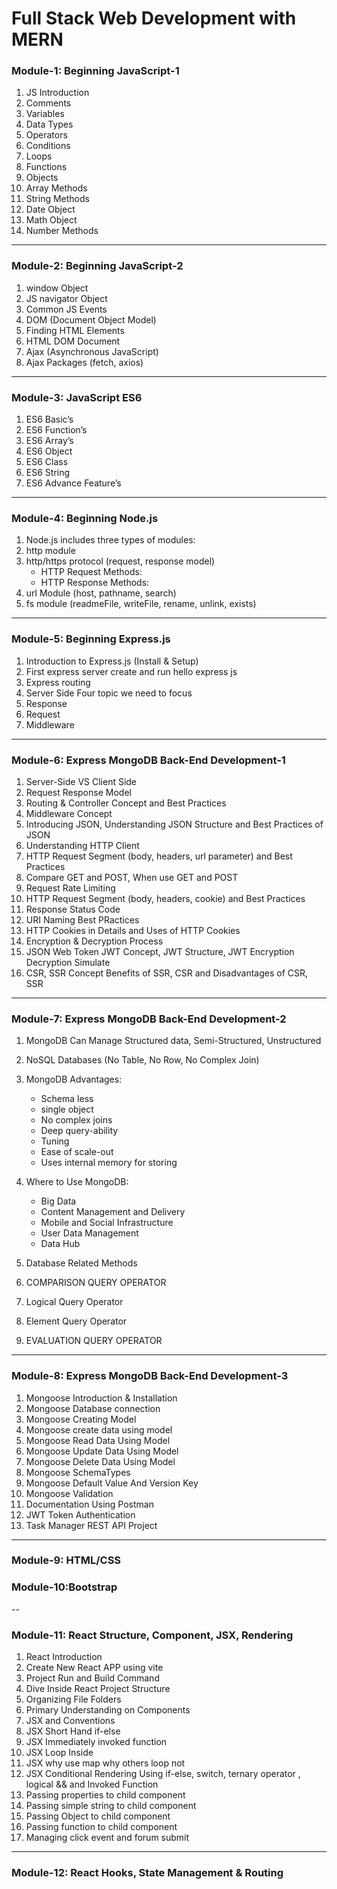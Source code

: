 # Full Stack Web Development with MERN

### Module-1: Beginning JavaScript-1

1. JS Introduction
1. Comments
1. Variables
1. Data Types
1. Operators
1. Conditions
1. Loops
1. Functions
1. Objects
1. Array Methods
1. String Methods
1. Date Object
1. Math Object
1. Number Methods

---

### Module-2: Beginning JavaScript-2

1. window Object
1. JS navigator Object
1. Common JS Events
1. DOM (Document Object Model)
1. Finding HTML Elements
1. HTML DOM Document
1. Ajax (Asynchronous JavaScript)
1. Ajax Packages (fetch, axios)

---

### Module-3: JavaScript ES6

1. ES6 Basic’s
1. ES6 Function’s
1. ES6 Array’s
1. ES6 Object
1. ES6 Class
1. ES6 String
1. ES6 Advance Feature’s

---

### Module-4: Beginning Node.js

1. Node.js includes three types of modules:
1. http module
1. http/https protocol (request, response model)
   - HTTP Request Methods:
   - HTTP Response Methods:
1. url Module (host, pathname, search)
1. fs module (readmeFile, writeFile, rename, unlink, exists)

---

### Module-5: Beginning Express.js

1. Introduction to Express.js (Install & Setup)
1. First express server create and run hello express js
1. Express routing
1. Server Side Four topic we need to focus
1. Response
1. Request
1. Middleware

---

### Module-6: Express MongoDB Back-End Development-1

1. Server-Side VS Client Side
1. Request Response Model
1. Routing & Controller Concept and Best Practices
1. Middleware Concept
1. Introducing JSON, Understanding JSON Structure and Best Practices of JSON
1. Understanding HTTP Client
1. HTTP Request Segment (body, headers, url parameter) and Best Practices
1. Compare GET and POST, When use GET and POST
1. Request Rate Limiting
1. HTTP Request Segment (body, headers, cookie) and Best Practices
1. Response Status Code
1. URI Naming Best PRactices
1. HTTP Cookies in Details and Uses of HTTP Cookies
1. Encryption & Decryption Process
1. JSON Web Token JWT Concept, JWT Structure, JWT Encryption Decryption Simulate
1. CSR, SSR Concept Benefits of SSR, CSR and Disadvantages of CSR, SSR

---

### Module-7: Express MongoDB Back-End Development-2

1. MongoDB Can Manage Structured data, Semi-Structured, Unstructured
1. NoSQL Databases (No Table, No Row, No Complex Join)
1. MongoDB Advantages:

   - Schema less
   - single object
   - No complex joins
   - Deep query-ability
   - Tuning
   - Ease of scale-out
   - Uses internal memory for storing

1. Where to Use MongoDB:

   - Big Data
   - Content Management and Delivery
   - Mobile and Social Infrastructure
   - User Data Management
   - Data Hub

1. Database Related Methods
1. COMPARISON QUERY OPERATOR
1. Logical Query Operator
1. Element Query Operator
1. EVALUATION QUERY OPERATOR

---

### Module-8: Express MongoDB Back-End Development-3

1. Mongoose Introduction & Installation
1. Mongoose Database connection
1. Mongoose Creating Model
1. Mongoose create data using model
1. Mongoose Read Data Using Model
1. Mongoose Update Data Using Model
1. Mongoose Delete Data Using Model
1. Mongoose SchemaTypes
1. Mongoose Default Value And Version Key
1. Mongoose Validation
1. Documentation Using Postman
1. JWT Token Authentication
1. Task Manager REST API Project

---

### Module-9: HTML/CSS

### Module-10:Bootstrap

--

### Module-11: React Structure, Component, JSX, Rendering

1. React Introduction
1. Create New React APP using vite
1. Project Run and Build Command
1. Dive Inside React Project Structure
1. Organizing File Folders
1. Primary Understanding on Components
1. JSX and Conventions
1. JSX Short Hand if-else
1. JSX Immediately invoked function
1. JSX Loop Inside
1. JSX why use map why others loop not
1. JSX Conditional Rendering Using if-else, switch, ternary operator , logical && and Invoked Function
1. Passing properties to child component
1. Passing simple string to child component
1. Passing Object to child component
1. Passing function to child component
1. Managing click event and forum submit

---

### Module-12: React Hooks, State Management & Routing
